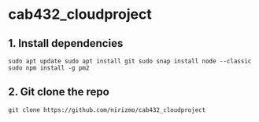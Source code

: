 # cab432_cloudproject

## 1. Install dependencies

`sudo apt update
sudo apt install git
sudo snap install node --classic
sudo npm install -g pm2`

## 2. Git clone the repo

`git clone https://github.com/nirizmo/cab432_cloudproject`
